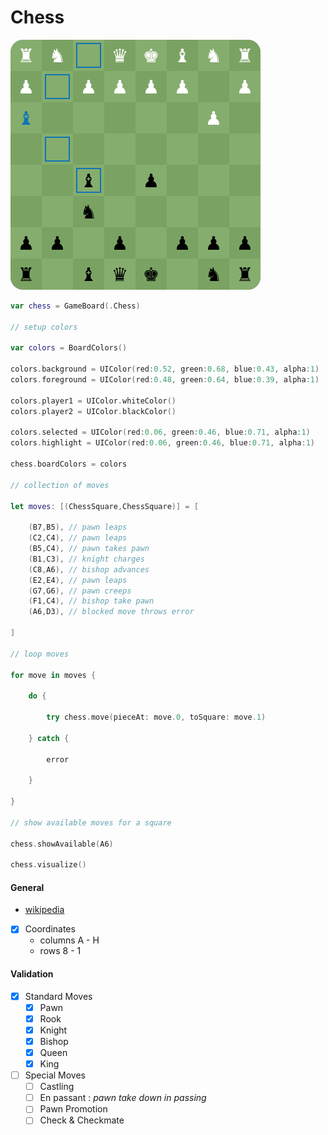 # Chess

![Chess](./images/chess.png?raw=true)

```swift
var chess = GameBoard(.Chess)

// setup colors

var colors = BoardColors()

colors.background = UIColor(red:0.52, green:0.68, blue:0.43, alpha:1)
colors.foreground = UIColor(red:0.48, green:0.64, blue:0.39, alpha:1)

colors.player1 = UIColor.whiteColor()
colors.player2 = UIColor.blackColor()

colors.selected = UIColor(red:0.06, green:0.46, blue:0.71, alpha:1)
colors.highlight = UIColor(red:0.06, green:0.46, blue:0.71, alpha:1)

chess.boardColors = colors

// collection of moves

let moves: [(ChessSquare,ChessSquare)] = [
    
    (B7,B5), // pawn leaps
    (C2,C4), // pawn leaps
    (B5,C4), // pawn takes pawn
    (B1,C3), // knight charges
    (C8,A6), // bishop advances
    (E2,E4), // pawn leaps
    (G7,G6), // pawn creeps
    (F1,C4), // bishop take pawn
    (A6,D3), // blocked move throws error
    
]

// loop moves

for move in moves {
    
    do {
        
        try chess.move(pieceAt: move.0, toSquare: move.1)
        
    } catch {
        
        error
    
    }
    
}

// show available moves for a square

chess.showAvailable(A6)

chess.visualize()
```

#### General

- [wikipedia](https://en.wikipedia.org/wiki/Chess)
- [x] Coordinates
	- columns A - H
	- rows 8 - 1
	
#### Validation

- [x] Standard Moves
	- [x] Pawn
	- [x] Rook 
	- [x] Knight 
	- [x] Bishop 
	- [x] Queen 
	- [x] King

- [ ] Special Moves
	- [ ] Castling
	- [ ] En passant : *pawn take down in passing*
	- [ ] Pawn Promotion
	- [ ] Check & Checkmate